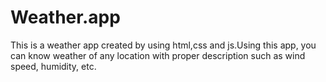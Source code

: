 # Weather.app
This is a weather app created by using html,css and js.Using this app, you can know weather of any location with proper description such as wind speed, humidity, etc.
